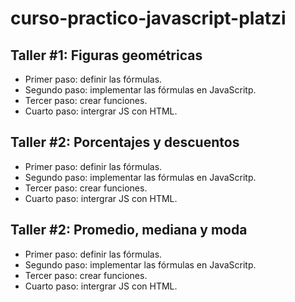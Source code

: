 # curso-practico-javascript-platzi

## Taller #1:  Figuras geométricas

- Primer paso: definir las fórmulas.
- Segundo paso: implementar las fórmulas en JavaScritp.
- Tercer paso: crear funciones.
- Cuarto paso: intergrar JS con HTML.

## Taller #2:  Porcentajes y descuentos

- Primer paso: definir las fórmulas.
- Segundo paso: implementar las fórmulas en JavaScritp.
- Tercer paso: crear funciones.
- Cuarto paso: intergrar JS con HTML.

## Taller #2:  Promedio, mediana y moda

- Primer paso: definir las fórmulas.
- Segundo paso: implementar las fórmulas en JavaScritp.
- Tercer paso: crear funciones.
- Cuarto paso: intergrar JS con HTML.

